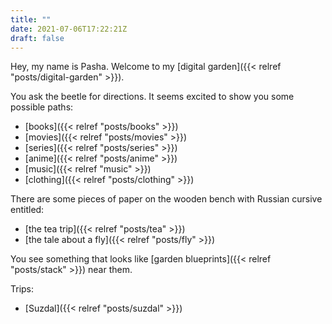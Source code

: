 ```yaml
---
title: ""
date: 2021-07-06T17:22:21Z
draft: false
---
```

Hey, my name is Pasha. Welcome to my [digital garden]({{< relref "posts/digital-garden" >}}).

You ask the beetle for directions. It seems excited to show you some possible paths:
* [books]({{< relref "posts/books" >}})
* [movies]({{< relref "posts/movies" >}})
* [series]({{< relref "posts/series" >}})
* [anime]({{< relref "posts/anime" >}})
* [music]({{< relref "music" >}})
* [clothing]({{< relref "posts/clothing" >}})

There are some pieces of paper on the wooden bench with Russian cursive entitled:
* [the tea trip]({{< relref "posts/tea" >}})
* [the tale about a fly]({{< relref "posts/fly" >}})

You see something that looks like [garden blueprints]({{< relref "posts/stack" >}}) near them.

Trips:
* [Suzdal]({{< relref "posts/suzdal" >}})
